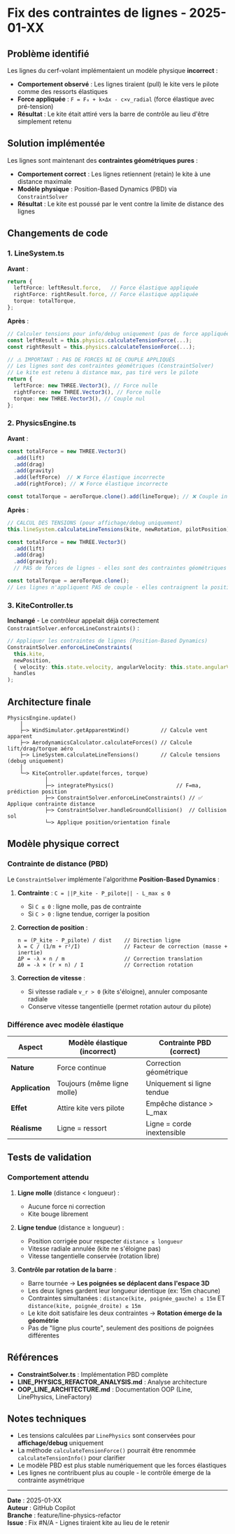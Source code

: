 # Fix des contraintes de lignes - 2025-01-XX

## Problème identifié

Les lignes du cerf-volant implémentaient un modèle physique **incorrect** :

- **Comportement observé** : Les lignes tiraient (pull) le kite vers le pilote comme des ressorts élastiques
- **Force appliquée** : `F = F₀ + k×Δx - c×v_radial` (force élastique avec pré-tension)
- **Résultat** : Le kite était attiré vers la barre de contrôle au lieu d'être simplement retenu

## Solution implémentée

Les lignes sont maintenant des **contraintes géométriques pures** :

- **Comportement correct** : Les lignes retiennent (retain) le kite à une distance maximale
- **Modèle physique** : Position-Based Dynamics (PBD) via `ConstraintSolver`
- **Résultat** : Le kite est poussé par le vent contre la limite de distance des lignes

## Changements de code

### 1. LineSystem.ts

**Avant** :
```typescript
return {
  leftForce: leftResult.force,   // Force élastique appliquée
  rightForce: rightResult.force, // Force élastique appliquée
  torque: totalTorque,
};
```

**Après** :
```typescript
// Calculer tensions pour info/debug uniquement (pas de force appliquée)
const leftResult = this.physics.calculateTensionForce(...);
const rightResult = this.physics.calculateTensionForce(...);

// ⚠️ IMPORTANT : PAS DE FORCES NI DE COUPLE APPLIQUÉS
// Les lignes sont des contraintes géométriques (ConstraintSolver)
// Le kite est retenu à distance max, pas tiré vers le pilote
return {
  leftForce: new THREE.Vector3(), // Force nulle
  rightForce: new THREE.Vector3(), // Force nulle
  torque: new THREE.Vector3(), // Couple nul
};
```

### 2. PhysicsEngine.ts

**Avant** :
```typescript
const totalForce = new THREE.Vector3()
  .add(lift)
  .add(drag)
  .add(gravity)
  .add(leftForce)  // ❌ Force élastique incorrecte
  .add(rightForce); // ❌ Force élastique incorrecte

const totalTorque = aeroTorque.clone().add(lineTorque); // ❌ Couple incorrect
```

**Après** :
```typescript
// CALCUL DES TENSIONS (pour affichage/debug uniquement)
this.lineSystem.calculateLineTensions(kite, newRotation, pilotPosition);

const totalForce = new THREE.Vector3()
  .add(lift)
  .add(drag)
  .add(gravity);
  // PAS de forces de lignes - elles sont des contraintes géométriques

const totalTorque = aeroTorque.clone();
// Les lignes n'appliquent PAS de couple - elles contraignent la position
```

### 3. KiteController.ts

**Inchangé** - Le contrôleur appelait déjà correctement `ConstraintSolver.enforceLineConstraints()` :

```typescript
// Appliquer les contraintes de lignes (Position-Based Dynamics)
ConstraintSolver.enforceLineConstraints(
  this.kite,
  newPosition,
  { velocity: this.state.velocity, angularVelocity: this.state.angularVelocity },
  handles
);
```

## Architecture finale

```
PhysicsEngine.update()
    │
    ├─> WindSimulator.getApparentWind()          // Calcule vent apparent
    ├─> AerodynamicsCalculator.calculateForces() // Calcule lift/drag/torque aéro
    ├─> LineSystem.calculateLineTensions()       // Calcule tensions (debug uniquement)
    │
    └─> KiteController.update(forces, torque)
            │
            ├─> integratePhysics()                    // F=ma, prédiction position
            ├─> ConstraintSolver.enforceLineConstraints() // ✅ Applique contrainte distance
            ├─> ConstraintSolver.handleGroundCollision()  // Collision sol
            └─> Applique position/orientation finale
```

## Modèle physique correct

### Contrainte de distance (PBD)

Le `ConstraintSolver` implémente l'algorithme **Position-Based Dynamics** :

1. **Contrainte** : `C = ||P_kite - P_pilote|| - L_max ≤ 0`
   - Si `C ≤ 0` : ligne molle, pas de contrainte
   - Si `C > 0` : ligne tendue, corriger la position

2. **Correction de position** :
   ```
   n = (P_kite - P_pilote) / dist    // Direction ligne
   λ = C / (1/m + r²/I)              // Facteur de correction (masse + inertie)
   ΔP = -λ × n / m                   // Correction translation
   Δθ = -λ × (r × n) / I             // Correction rotation
   ```

3. **Correction de vitesse** :
   - Si vitesse radiale `v_r > 0` (kite s'éloigne), annuler composante radiale
   - Conserve vitesse tangentielle (permet rotation autour du pilote)

### Différence avec modèle élastique

| Aspect | Modèle élastique (incorrect) | Contrainte PBD (correct) |
|--------|------------------------------|-------------------------|
| **Nature** | Force continue | Correction géométrique |
| **Application** | Toujours (même ligne molle) | Uniquement si ligne tendue |
| **Effet** | Attire kite vers pilote | Empêche distance > L_max |
| **Réalisme** | Ligne = ressort | Ligne = corde inextensible |

## Tests de validation

### Comportement attendu

1. **Ligne molle** (distance < longueur) :
   - Aucune force ni correction
   - Kite bouge librement

2. **Ligne tendue** (distance ≥ longueur) :
   - Position corrigée pour respecter `distance ≤ longueur`
   - Vitesse radiale annulée (kite ne s'éloigne pas)
   - Vitesse tangentielle conservée (rotation libre)

3. **Contrôle par rotation de la barre** :
   - Barre tournée → **Les poignées se déplacent dans l'espace 3D**
   - Les deux lignes gardent leur longueur identique (ex: 15m chacune)
   - Contraintes simultanées : `distance(kite, poignée_gauche) ≤ 15m` ET `distance(kite, poignée_droite) ≤ 15m`
   - Le kite doit satisfaire les deux contraintes → **Rotation émerge de la géométrie**
   - Pas de "ligne plus courte", seulement des positions de poignées différentes

## Références

- **ConstraintSolver.ts** : Implémentation PBD complète
- **LINE_PHYSICS_REFACTOR_ANALYSIS.md** : Analyse architecture
- **OOP_LINE_ARCHITECTURE.md** : Documentation OOP (Line, LinePhysics, LineFactory)

## Notes techniques

- Les tensions calculées par `LinePhysics` sont conservées pour **affichage/debug** uniquement
- La méthode `calculateTensionForce()` pourrait être renommée `calculateTensionInfo()` pour clarifier
- Le modèle PBD est plus stable numériquement que les forces élastiques
- Les lignes ne contribuent plus au couple - le contrôle émerge de la contrainte asymétrique

---

**Date** : 2025-01-XX  
**Auteur** : GitHub Copilot  
**Branche** : feature/line-physics-refactor  
**Issue** : Fix #N/A - Lignes tiraient kite au lieu de le retenir
